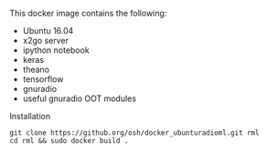 This docker image contains the following:

 - Ubuntu 16.04
 - x2go server
 - ipython notebook
 - keras
 - theano
 - tensorflow
 - gnuradio
 - useful gnuradio OOT modules

Installation

```
git clone https://github.org/osh/docker_ubunturadioml.git rml
cd rml && sudo docker build .
```
